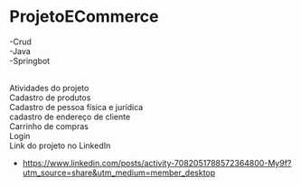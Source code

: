 # ProjetoECommerce

-Crud<br>
-Java<br>
-Springbot<br>

<div>
  <br>
Atividades do projeto
  <br>
Cadastro de produtos
  <br>
Cadastro de pessoa física e jurídica
  <br>
cadastro de endereço de cliente
  <br>
Carrinho de compras
  <br>
Login
</div

# Link do projeto no LinkedIn
- https://www.linkedin.com/posts/activity-7082051788572364800-My9f?utm_source=share&utm_medium=member_desktop
